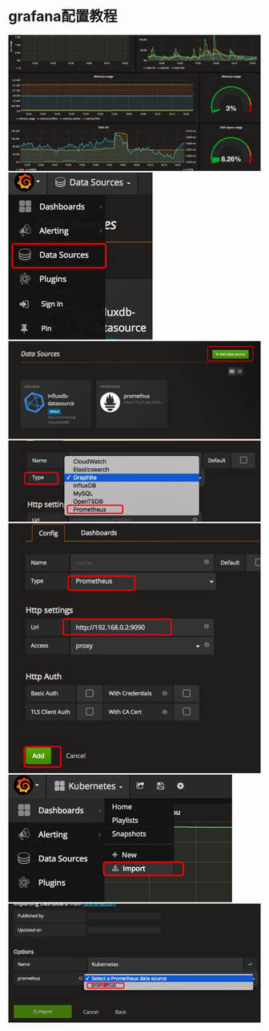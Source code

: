 # grafana配置教程
![](images/grafana/grafana.png)
![](images/grafana/promethus1.png)
![](images/grafana/promethus2.png)
![](images/grafana/promethus3.png)
![](images/grafana/promethus4.png)
![](images/grafana/promethus5.png)
![](images/grafana/promethus6.png)
